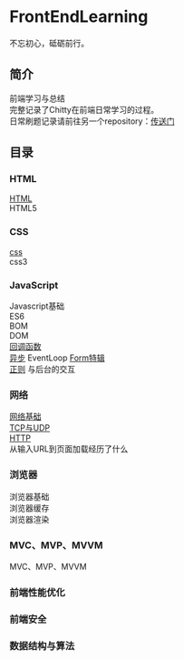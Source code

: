 # FrontEndLearning 
不忘初心，砥砺前行。
## 简介

前端学习与总结  
完整记录了Chitty在前端日常学习的过程。  
日常刷题记录请前往另一个repository：[传送门](https://github.com/YiiChitty/leetcode-practice)

## 目录

### HTML
[HTML](https://github.com/YiiChitty/FrontEndLearning/blob/master/HTML/HTML.md)  
HTML5

### CSS
[css](https://github.com/YiiChitty/FrontEndLearning/blob/master/CSS/CSS.md)  
css3

### JavaScript
Javascript基础  
ES6  
BOM  
DOM  
[回调函数](https://github.com/YiiChitty/FrontEndLearning/blob/master/Javascript/CallBack.md)  
[异步]([https://github.com/YiiChitty/FrontEndLearning/blob/master/Javascript/%E5%BC%82%E6%AD%A5.md](https://github.com/YiiChitty/FrontEndLearning/blob/master/Javascript/异步.md))  
EventLoop  
[Form特辑](https://github.com/YiiChitty/FrontEndLearning/blob/master/Javascript/Form.md)  
[正则]([https://github.com/YiiChitty/FrontEndLearning/blob/master/Javascript/%E6%AD%A3%E5%88%99%E8%A1%A8%E8%BE%BE.md](https://github.com/YiiChitty/FrontEndLearning/blob/master/Javascript/正则表达.md))  
与后台的交互  

### 网络
[网络基础](https://github.com/YiiChitty/FrontEndLearning/blob/master/%E7%BD%91%E7%BB%9C/%E7%BD%91%E7%BB%9C.md)  
[TCP与UDP](https://github.com/YiiChitty/FrontEndLearning/blob/master/%E7%BD%91%E7%BB%9C/UDP%20and%20TCP.md)  
[HTTP](https://github.com/YiiChitty/FrontEndLearning/blob/master/%E7%BD%91%E7%BB%9C/http.md)  
从输入URL到页面加载经历了什么

### 浏览器
浏览器基础  
浏览器缓存  
浏览器渲染

### MVC、MVP、MVVM
MVC、MVP、MVVM

### 前端性能优化

### 前端安全

### 数据结构与算法